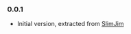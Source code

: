### 0.0.1
* Initial version, extracted from [SlimJim]

[SlimJim]: https://github.com/vojtajina/slim-jim/

